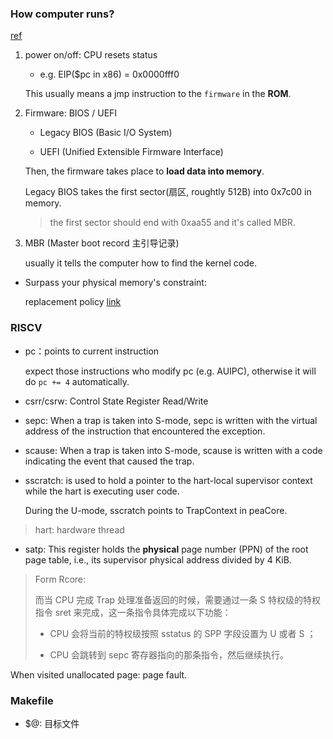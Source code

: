 ### How computer runs?

[ref](https://www.ruanyifeng.com/blog/2013/02/booting.html)

1. power on/off: CPU resets status

    - e.g. EIP($pc in x86) = 0x0000fff0

    This usually means a jmp instruction to the `firmware` in the **ROM**.

2. Firmware: BIOS / UEFI

    - Legacy BIOS (Basic I/O System)

    - UEFI (Unified Extensible Firmware Interface)

    Then, the firmware takes place to **load data into memory**.

    Legacy BIOS takes the first sector(扇区, roughtly 512B) into 0x7c00 in memory. 

    > the first sector should end with 0xaa55 and it's called MBR.

3. MBR (Master boot record 主引导记录)

    usually it tells the computer how to find the kernel code.


- Surpass your physical memory's constraint: 

    replacement policy [link](https://rcore-os.cn/rCore-Tutorial-Book-v3/chapter4/7more-as.html)


### RISCV

- pc：points to current instruction

    expect those instructions who modify pc (e.g. AUIPC), otherwise it will do `pc += 4` automatically.

- csrr/csrw: Control State Register Read/Write


- sepc: When a trap is taken into S-mode, sepc is written with the virtual address of the instruction that
encountered the exception.

- scause: When a trap is taken into S-mode, scause is written with a code indicating the event that caused the trap.

- sscratch: is used to hold a pointer to the hart-local supervisor context while the hart is
executing user code. 

    During the U-mode, sscratch points to TrapContext in peaCore.
> hart: hardware thread

- satp: This register holds the **physical** page number (PPN) of the root page table, i.e., its supervisor physical address
divided by 4 KiB.

> Form Rcore:
> 
> 而当 CPU 完成 Trap 处理准备返回的时候，需要通过一条 S 特权级的特权指令 sret 来完成，这一条指令具体完成以下功能：
>   
>   - CPU 会将当前的特权级按照 sstatus 的 SPP 字段设置为 U 或者 S ；
>
>   - CPU 会跳转到 sepc 寄存器指向的那条指令，然后继续执行。

When visited unallocated page: page fault.


### Makefile

- $@: 目标文件
